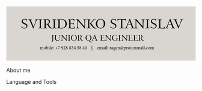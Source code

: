 ![Header](https://github.com/cyberserk/cyberserk/blob/main/assets/header.jpg)

About me

Language and Tools